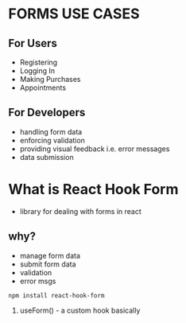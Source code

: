 # FORMS USE CASES

## For Users

- Registering
- Logging In
- Making Purchases
- Appointments

## For Developers

- handling form data
- enforcing validation
- providing visual feedback i.e. error messages
- data submission

# What is React Hook Form

- library for dealing with forms in react

## why?

- manage form data
- submit form data
- validation
- error msgs

`npm install react-hook-form`

1. useForm() - a custom hook basically
